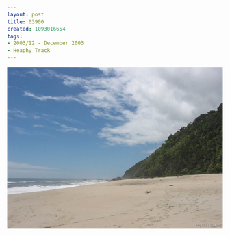 ```yaml
---
layout: post
title: 03900
created: 1093016654
tags:
- 2003/12 - December 2003
- Heaphy Track
---
```


<img src="/image/images/03900-1349.jpg"/>


